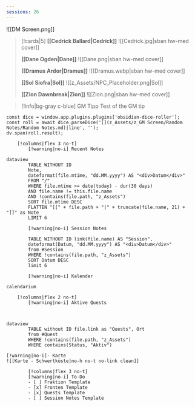 ```yaml
---
sessions: 26
---
```

![[DM Screen.png]]
>[!cards|5] 
>**[[Cedrick Ballard|Cedrick]]**
>![[Cedrick.jpg|sban hw-med cover]]
>
>**[[Dane Ogden|Dane]]**
>![[Dane.png|sban hw-med cover]]
>
>**[[Dramus Ardor|Dramus]]**
>![[Dramus.webp|sban hw-med cover]]
>
>**[[Sol Siofra|Sol]]**
>![[z_Assets/NPC_Placeholder.png|Sol]]
>
>**[[Zion Dawnbreak|Zion]]**
>![[Zion.png|sban hw-med cover]]

>[!info|bg-gray c-blue] GM Tipp
> Test of the GM tip

```dataviewjs 
const dice = window.app.plugins.plugins['obsidian-dice-roller']; 
const roll = await dice.parseDice('[](z_Assets/z_GM Screen/Random Notes/Random Notes.md)|line', ''); 
dv.span(roll.result); 

	[!columns|flex 3 no-t] 
		[!warning|no-i] Recent Notes

dataview
		TABLE WITHOUT ID
		Note,
		dateformat(file.mtime, "dd.MM.yyyy") AS "<div>Datum</div>"
		FROM "/"
		WHERE file.mtime >= date(today) - dur(30 days)
		AND file.name != this.file.name
		AND !contains(file.path, "z_Assets")
		SORT file.mtime DESC
		FLATTEN "[[" + file.path + "|" + truncate(file.name, 21) + "]]" as Note
		LIMIT 6

		[!warning|no-i] Session Notes

		TABLE WITHOUT ID link(file.name) AS "Session", 
		dateformat(Datum, "dd.MM.yyyy") AS "<div>Datum</div>"
		from #Session 
		WHERE !contains(file.path, "z_Assets") 
		SORT Datum DESC
		limit 6 
				
		[!warning|no-i] Kalender

calendarium

	[!columns|flex 2 no-t] 
		[!warning|no-i] Aktive Quests



dataview
		TABLE without ID file.link as "Quests", Ort
		from #Quest 
		WHERE !contains(file.path, "z_Assets") 
		WHERE contains(Status, "Aktiv")

[!warning|no-i]- Karte
![[Karte - Schwertküste|no-h no-t no-link clean]]

		[!columns|flex 3 no-t] 
		[!warning|no-i] To-Do
		- [ ] Fraktion Template 
		- [x] Fronten Template 
		- [x] Quests Template 
		- [ ] Session Notes Template
```





